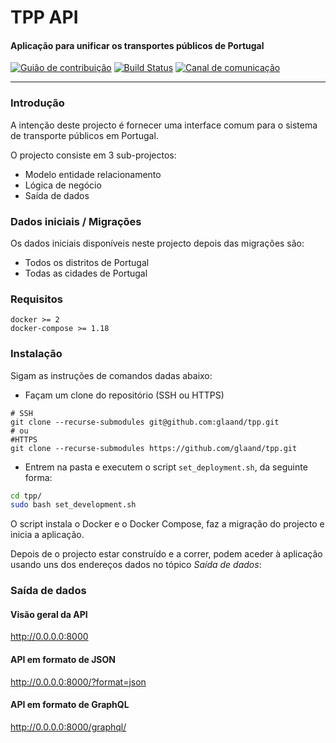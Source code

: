 # TPP API
#### Aplicação para unificar os transportes públicos de Portugal

[![Guião de contribuição](https://img.shields.io/badge/%E2%9D%A4-Gui%C3%A3o%20de%20contribui%C3%A7%C3%A3o-blue.svg)](https://github.com/glaand/tpp/blob/master/CONTRIBUTING.md)
[![Build Status](https://travis-ci.org/glaand/tpp.svg?branch=master)](https://travis-ci.org/glaand/tpp)
[![Canal de comunicação](https://img.shields.io/badge/Canal%20de%20comunica%C3%A7%C3%A3o-Slack-orange.svg)]((https://join.slack.com/t/tpportugal/shared_invite/enQtMzEwOTI3ODg0MDk2LTZmNjYxOWVmZTBkN2EwNWUzMGFhOGQ2MWM0YmQ4NGUxMTU1ZjcwMDQxMDljMzU0Njg0ODcwOGIyODUxMjIzNmI))


***

### Introdução
A intenção deste projecto é fornecer uma interface comum para o sistema de transporte públicos em Portugal.

O projecto consiste em 3 sub-projectos:
 - Modelo entidade relacionamento
 - Lógica de negócio
 - Saída de dados

### Dados iniciais / Migrações
Os dados iniciais disponíveis neste projecto depois das migrações são:
 - Todos os distritos de Portugal
 - Todas as cidades de Portugal


### Requisitos

```
docker >= 2
docker-compose >= 1.18
```

### Instalação
Sigam as instruções de comandos dadas abaixo:

- Façam um clone do repositório (SSH ou HTTPS)

```
# SSH
git clone --recurse-submodules git@github.com:glaand/tpp.git
# ou
#HTTPS
git clone --recurse-submodules https://github.com/glaand/tpp.git
```
- Entrem na pasta e executem o script `set_deployment.sh`, da seguinte forma:

```bash
cd tpp/
sudo bash set_development.sh
```

O script instala o Docker e o Docker Compose, faz a migração do projecto e inicia a aplicação.

Depois de o projecto estar construído e a correr, podem aceder à aplicação usando uns dos endereços dados no tópico *Saída de dados*:

### Saída de dados

#### Visão geral da API

http://0.0.0.0:8000

#### API em formato de JSON

http://0.0.0.0:8000/?format=json

#### API em formato de GraphQL

http://0.0.0.0:8000/graphql/
